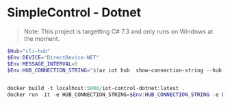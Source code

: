 # SimpleControl - Dotnet

> Note: This project is targetting C# 7.3 and only runs on Windows at the moment.

```powershell
$Hub="cli-hub"
$Env:DEVICE="DirectDevice-NET"
$Env:MESSAGE_INTERVAL=5
$Env:HUB_CONNECTION_STRING="$(az iot hub  show-connection-string --hub-name $Hub -otsv)"


docker build -t localhost:5000/iot-control-dotnet:latest .
docker run -it -e HUB_CONNECTION_STRING=$Env:HUB_CONNECTION_STRING -e DEVICE=$Env:DEVICE -e MESSAGE_INTERVAL=$Env:MESSAGE_INTERVAL localhost:5000/iot-control-dotnet:latest
```
